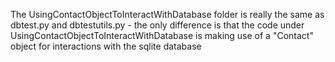 The UsingContactObjectToInteractWithDatabase folder is really the same as dbtest.py and dbtestutils.py - the only difference is that the code under UsingContactObjectToInteractWithDatabase is making use of a "Contact" object for interactions with the sqlite database

